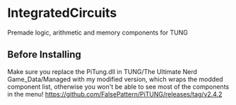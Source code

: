 # IntegratedCircuits
Premade logic, arithmetic and memory components for TUNG

## Before Installing
Make sure you replace the PiTung.dll in TUNG/The Ultimate Nerd Game_Data/Managed with my modified version, which wraps the modded component list, otherwise you won't be able to see most of the components in the menu! https://github.com/FalsePattern/PiTUNG/releases/tag/v2.4.2
